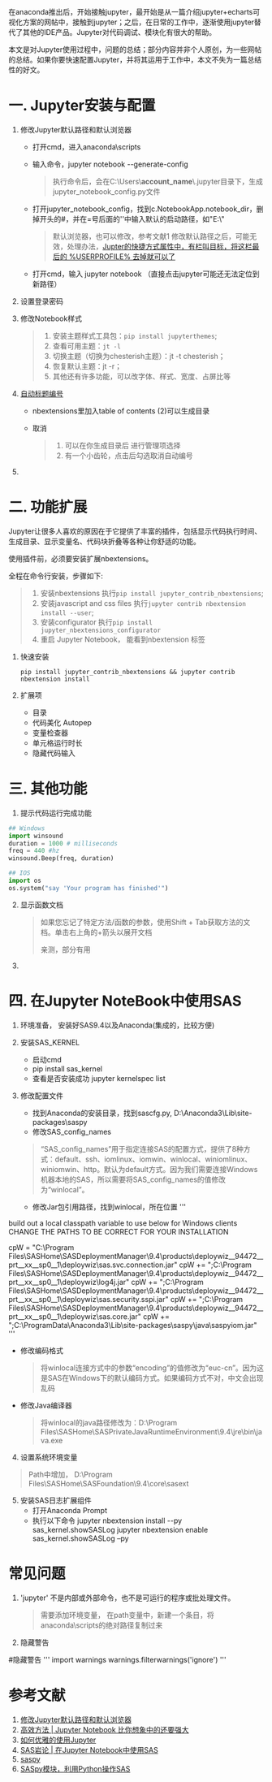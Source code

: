 

在anaconda推出后，开始接触jupyter，最开始是从一篇介绍jupyter+echarts可视化方案的网帖中，接触到jupyter；之后，在日常的工作中，逐渐使用jupyter替代了其他的IDE产品。Jupyter对代码调试、模块化有很大的帮助。

本文是对Jupyter使用过程中，问题的总结；部分内容并非个人原创，为一些网帖的总结。如果你要快速配置Jupyter，并将其运用于工作中，本文不失为一篇总结性的好文。

# 一. Jupyter安装与配置
1. 修改Jupyter默认路径和默认浏览器

   - 打开cmd，进入anaconda\scripts

   - 输入命令，jupyter notebook --generate-config

     > 执行命令后，会在C:\Users\\**account_name**\\.jupyter目录下，生成jupyter_notebook_config.py文件

   - 打开jupyter_notebook_config，找到c.NotebookApp.notebook_dir，删掉开头的#，并在=号后面的''中输入默认的启动路径，如"E:\\"

     > 默认浏览器，也可以修改，参考文献1
     > 修改默认路径之后，可能无效，处理办法，[Jupter的快捷方式属性中，有栏叫目标，将这栏最后的 %USERPROFILE% 去掉就可以了](https://blog.csdn.net/mirrorui_/article/details/80605613)

   - 打开cmd，输入 jupyter notebook （直接点击jupyter可能还无法定位到新路径）

2. 设置登录密码

3. 修改Notebook样式

   > 1. 安装主题样式工具包：`pip install jupyterthemes`;
   > 2. 查看可用主题：`jt -l`
   > 3. 切换主题（切换为chesterish主题）：jt -t chesterish；
   > 4. 恢复默认主题：jt -r；
   > 5. 其他还有许多功能，可以改字体、样式、宽度、占屏比等

4. [自动标题编号](https://blog.csdn.net/weixin_43360896/article/details/113753997)

   - nbextensions里加入table of contents (2)可以生成目录

   - 取消

     > 1. 可以在你生成目录后 进行管理项选择
     > 2. 有一个小齿轮，点击后勾选取消自动编号

5. 

# 二. 功能扩展

Jupyter让很多人喜欢的原因在于它提供了丰富的插件，包括显示代码执行时间、生成目录、显示变量名、代码块折叠等各种让你舒适的功能。

使用插件前，必须要安装扩展nbextensions。

全程在命令行安装，步骤如下:

> 1. 安装nbextensions 执行`pip install jupyter_contrib_nbextensions`;
> 2. 安装javascript and css files 执行`jupyter contrib nbextension install --user`;
> 3. 安装configurator 执行`pip install jupyter_nbextensions_configurator`
> 4. 重启 Jupyter Notebook， 能看到nbextension 标签

1. 快速安装

   ```python3
   pip install jupyter_contrib_nbextensions && jupyter contrib nbextension install 
   ```

2. 扩展项

   - 目录
   - 代码美化 Autopep
   - 变量检查器
   - 单元格运行时长
   - 隐藏代码输入

# 三. 其他功能

1. 提示代码运行完成功能

```python
## Windows
import winsound
duration = 1000 # milliseconds
freq = 440 #hz
winsound.Beep(freq, duration)

## IOS
import os
os.system("say 'Your program has finished'")
```

2. 显示函数文档

   > 如果您忘记了特定方法/函数的参数，使用Shift + Tab获取方法的文档。单击右上角的+箭头以展开文档
   >
   > 亲测，部分有用

3. 

# 四. 在Jupyter NoteBook中使用SAS
1. 环境准备， 安装好SAS9.4以及Anaconda(集成的，比较方便)
2. 安装SAS_KERNEL
	- 启动cmd
	- pip install sas_kernel
	- 查看是否安装成功 jupyter kernelspec list

3. 修改配置文件
	- 找到Anaconda的安装目录，找到sascfg.py, D:\Anaconda3\Lib\site-packages\saspy
	- 修改SAS_config_names
	> “SAS_config_names”用于指定连接SAS的配置方式，提供了8种方式：default、ssh、iomlinux、iomwin、winlocal、winiomlinux、winiomwin、http。默认为default方式。因为我们需要连接Windows机器本地的SAS，所以需要将SAS_config_names的值修改为“winlocal”。

	- 修改Jar包引用路径，找到winlocal，所在位置
	'''
	

build out a local classpath variable to use below for Windows clients   CHANGE THE PATHS TO BE CORRECT FOR YOUR INSTALLATION 

cpW  =  "C:\\Program Files\\SASHome\\SASDeploymentManager\\9.4\\products\\deploywiz__94472__prt__xx__sp0__1\\deploywiz\\sas.svc.connection.jar"
cpW += ";C:\\Program Files\\SASHome\\SASDeploymentManager\\9.4\\products\\deploywiz__94472__prt__xx__sp0__1\\deploywiz\\log4j.jar"
cpW += ";C:\\Program Files\\SASHome\\SASDeploymentManager\\9.4\\products\\deploywiz__94472__prt__xx__sp0__1\\deploywiz\\sas.security.sspi.jar"
	cpW += ";C:\\Program Files\\SASHome\\SASDeploymentManager\\9.4\\products\\deploywiz__94472__prt__xx__sp0__1\\deploywiz\\sas.core.jar"
cpW += ";C:\\ProgramData\\Anaconda3\\Lib\\site-packages\\saspy\\java\\saspyiom.jar"
	'''
	
- 修改编码格式
	
	> 将winlocal连接方式中的参数“encoding”的值修改为“euc-cn”。因为这是SAS在Windows下的默认编码方式。如果编码方式不对，中文会出现乱码
	
- 修改Java编译器
	> 将winlocal的java路径修改为：D:\\Program Files\\SASHome\\SASPrivateJavaRuntimeEnvironment\\9.4\\jre\\bin\\java.exe
	
4. 设置系统环境变量
	
> Path中增加， D:\Program Files\SASHome\SASFoundation\9.4\core\sasext

5. 安装SAS日志扩展组件
	- 打开Anaconda Prompt
	- 执行以下命令
	jupyter nbextension install --py sas_kernel.showSASLog
	jupyter nbextension enable sas_kernel.showSASLog –py

# 常见问题

1. 'jupyter' 不是内部或外部命令，也不是可运行的程序或批处理文件。

	> 需要添加环境变量， 在path变量中，新建一个条目，将anaconda\scripts的绝对路径复制过来

2. 隐藏警告

#隐藏警告
'''
import warnings
warnings.filterwarnings('ignore')
'''

# 参考文献
1. [修改Jupyter默认路径和默认浏览器](https://blog.csdn.net/caterfreelyf/article/details/79774311)
2. [高效方法 | Jupyter Notebook 比你想象中的还要强大](https://zhuanlan.zhihu.com/p/52499765)
3. [如何优雅的使用Jupyter](https://www.zhihu.com/question/59392251)
4. [SAS岩论 | 在Jupyter Notebook中使用SAS](https://www.sohu.com/a/218339423_278472)
5. [saspy](https://sassoftware.github.io/saspy/index.html)
6. [SASpy模块，利用Python操作SAS](https://cloud.tencent.com/developer/news/231802)
